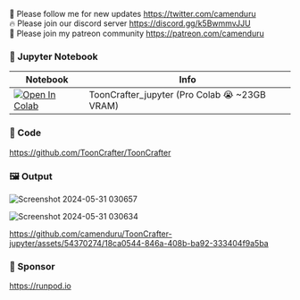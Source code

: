 🐣 Please follow me for new updates https://twitter.com/camenduru <br />
🔥 Please join our discord server https://discord.gg/k5BwmmvJJU <br />
🥳 Please join my patreon community https://patreon.com/camenduru <br />

### 🍊 Jupyter Notebook

| Notebook | Info
| --- | --- |
[![Open In Colab](https://colab.research.google.com/assets/colab-badge.svg)](https://colab.research.google.com/github/camenduru/ToonCrafter-jupyter/blob/main/ToonCrafter_jupyter.ipynb) | ToonCrafter_jupyter (Pro Colab 😭 ~23GB VRAM)

### 🧬 Code
https://github.com/ToonCrafter/ToonCrafter

### 🖼 Output
![Screenshot 2024-05-31 030657](https://github.com/camenduru/ToonCrafter-jupyter/assets/54370274/c531ba2e-5205-43dc-9917-a4ab5d650c01)

![Screenshot 2024-05-31 030634](https://github.com/camenduru/ToonCrafter-jupyter/assets/54370274/bfc1c441-71b2-41ba-b214-9fc705190c88)

https://github.com/camenduru/ToonCrafter-jupyter/assets/54370274/18ca0544-846a-408b-ba92-333404f9a5ba

### 🏢 Sponsor
https://runpod.io
